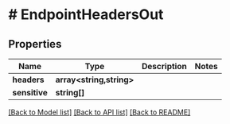 # # EndpointHeadersOut

## Properties

Name | Type | Description | Notes
------------ | ------------- | ------------- | -------------
**headers** | **array<string,string>** |  |
**sensitive** | **string[]** |  |

[[Back to Model list]](../../README.md#models) [[Back to API list]](../../README.md#endpoints) [[Back to README]](../../README.md)
